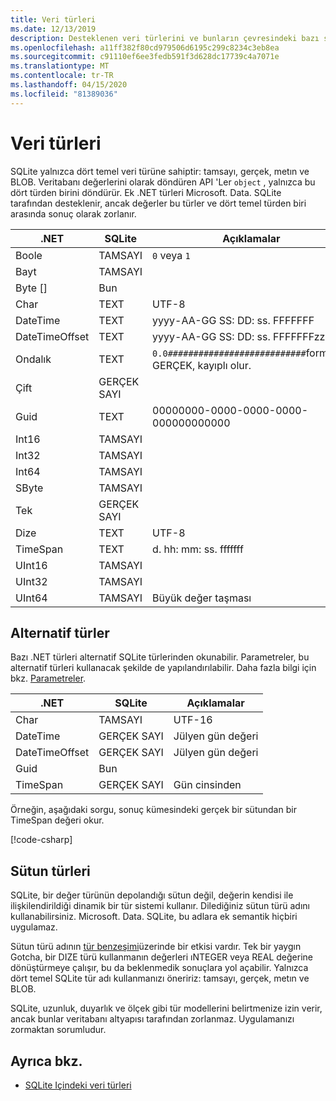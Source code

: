 ```yaml
---
title: Veri türleri
ms.date: 12/13/2019
description: Desteklenen veri türlerini ve bunların çevresindeki bazı sınırlamaları açıklar.
ms.openlocfilehash: a11ff382f80cd979506d6195c299c8234c3eb8ea
ms.sourcegitcommit: c91110ef6ee3fedb591f3d628dc17739c4a7071e
ms.translationtype: MT
ms.contentlocale: tr-TR
ms.lasthandoff: 04/15/2020
ms.locfileid: "81389036"
---
```

# <a name="data-types"></a>Veri türleri

SQLite yalnızca dört temel veri türüne sahiptir: tamsayı, gerçek, metın ve BLOB. Veritabanı değerlerini olarak döndüren API 'Ler `object` , yalnızca bu dört türden birini döndürür. Ek .NET türleri Microsoft. Data. SQLite tarafından desteklenir, ancak değerler bu türler ve dört temel türden biri arasında sonuç olarak zorlanır.

| .NET           | SQLite  | Açıklamalar                                                       |
| -------------- | ------- | ------------------------------------------------------------- |
| Boole        | TAMSAYI | `0` veya `1`                                                    |
| Bayt           | TAMSAYI |                                                               |
| Byte []         | Bun    |                                                               |
| Char           | TEXT    | UTF-8                                                         |
| DateTime       | TEXT    | yyyy-AA-GG SS: DD: ss. FFFFFFF                                   |
| DateTimeOffset | TEXT    | yyyy-AA-GG SS: DD: ss. FFFFFFFzzz                                |
| Ondalık        | TEXT    | `0.0###########################`formatını. GERÇEK, kayıplı olur. |
| Çift         | GERÇEK SAYI    |                                                               |
| Guid           | TEXT    | 00000000-0000-0000-0000-000000000000                          |
| Int16          | TAMSAYI |                                                               |
| Int32          | TAMSAYI |                                                               |
| Int64          | TAMSAYI |                                                               |
| SByte          | TAMSAYI |                                                               |
| Tek         | GERÇEK SAYI    |                                                               |
| Dize         | TEXT    | UTF-8                                                         |
| TimeSpan       | TEXT    | d. hh: mm: ss. fffffff                                            |
| UInt16         | TAMSAYI |                                                               |
| UInt32         | TAMSAYI |                                                               |
| UInt64         | TAMSAYI | Büyük değer taşması                                         |

## <a name="alternative-types"></a>Alternatif türler

Bazı .NET türleri alternatif SQLite türlerinden okunabilir. Parametreler, bu alternatif türleri kullanacak şekilde de yapılandırılabilir. Daha fazla bilgi için bkz. [Parametreler](parameters.md#alternative-types).

| .NET           | SQLite  | Açıklamalar          |
| -------------- | ------- | ---------------- |
| Char           | TAMSAYI | UTF-16           |
| DateTime       | GERÇEK SAYI    | Jülyen gün değeri |
| DateTimeOffset | GERÇEK SAYI    | Jülyen gün değeri |
| Guid           | Bun    |                  |
| TimeSpan       | GERÇEK SAYI    | Gün cinsinden          |

Örneğin, aşağıdaki sorgu, sonuç kümesindeki gerçek bir sütundan bir TimeSpan değeri okur.

[!code-csharp[](../../../../samples/snippets/standard/data/sqlite/DateAndTimeSample/Program.cs?name=snippet_AlternativeType)]

## <a name="column-types"></a>Sütun türleri

SQLite, bir değer türünün depolandığı sütun değil, değerin kendisi ile ilişkilendirildiği dinamik bir tür sistemi kullanır. Dilediğiniz sütun türü adını kullanabilirsiniz. Microsoft. Data. SQLite, bu adlara ek semantik hiçbiri uygulamaz.

Sütun türü adının [tür benzeşimi](https://www.sqlite.org/datatype3.html#type_affinity)üzerinde bir etkisi vardır. Tek bir yaygın Gotcha, bir DIZE türü kullanmanın değerleri ıNTEGER veya REAL değerine dönüştürmeye çalışır, bu da beklenmedik sonuçlara yol açabilir. Yalnızca dört temel SQLite tür adı kullanmanızı öneririz: tamsayı, gerçek, metın ve BLOB.

SQLite, uzunluk, duyarlık ve ölçek gibi tür modellerini belirtmenize izin verir, ancak bunlar veritabanı altyapısı tarafından zorlanmaz. Uygulamanızı zormaktan sorumludur.

## <a name="see-also"></a>Ayrıca bkz.

- [SQLite Içindeki veri türleri](https://www.sqlite.org/datatype3.html)
